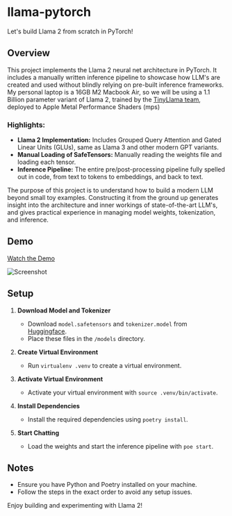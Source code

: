 # llama-pytorch

Let's build Llama 2 from scratch in PyTorch!

## Overview

This project implements the Llama 2 neural net architecture in PyTorch. It includes a manually written inference pipeline to showcase how LLM's are created and used without blindly relying on pre-built inference frameworks. My personal laptop is a 16GB M2 Macbook Air, so we will be using a 1.1 Billion parameter variant of Llama 2, trained by the [TinyLlama team](https://github.com/jzhang38/TinyLlama), deployed to Apple Metal Performance Shaders (mps) 

### Highlights:
- **Llama 2 Implementation:** Includes Grouped Query Attention and Gated Linear Units (GLUs), same as Llama 3 and other modern GPT variants.
- **Manual Loading of SafeTensors:** Manually reading the weights file and loading each tensor.
- **Inference Pipeline:** The entire pre/post-processing pipeline fully spelled out in code, from text to tokens to embeddings, and back to text.

The purpose of this project is to understand how to build a modern LLM beyond small toy examples. Constructing it from the ground up generates insight into the architecture and inner workings of state-of-the-art LLM's, and gives practical experience in managing model weights, tokenization, and inference.

## Demo

[Watch the Demo](https://www.youtube.com/watch?v=virODFK7uMU)

![Screenshot](https://github.com/user-attachments/assets/e87b31c2-0b37-4f36-9ca3-013e7788eaa1)

## Setup

1. **Download Model and Tokenizer**
   - Download `model.safetensors` and `tokenizer.model` from [Huggingface](https://huggingface.co/TinyLlama/TinyLlama-1.1B-Chat-v1.0/tree/main).
   - Place these files in the `/models` directory.

2. **Create Virtual Environment**
   - Run `virtualenv .venv` to create a virtual environment.

3. **Activate Virtual Environment**
   - Activate your virtual environment with `source .venv/bin/activate`.

4. **Install Dependencies**
   - Install the required dependencies using `poetry install`.

5. **Start Chatting**
   - Load the weights and start the inference pipeline with `poe start`.

## Notes

- Ensure you have Python and Poetry installed on your machine.
- Follow the steps in the exact order to avoid any setup issues.

Enjoy building and experimenting with Llama 2!
